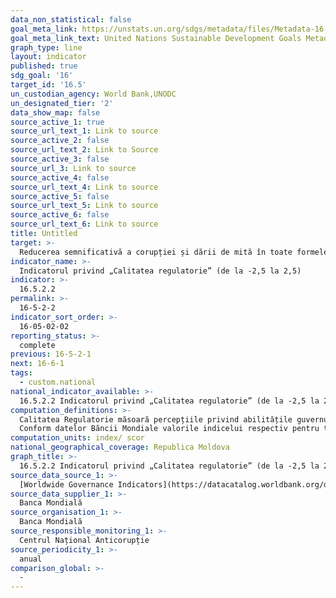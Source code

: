 ```yaml
---
data_non_statistical: false
goal_meta_link: https://unstats.un.org/sdgs/metadata/files/Metadata-16-05-02.pdf
goal_meta_link_text: United Nations Sustainable Development Goals Metadata (pdf 1361kB)
graph_type: line
layout: indicator
published: true
sdg_goal: '16'
target_id: '16.5'
un_custodian_agency: World Bank,UNODC
un_designated_tier: '2'
data_show_map: false
source_active_1: true
source_url_text_1: Link to source
source_active_2: false
source_url_text_2: Link to Source
source_active_3: false
source_url_3: Link to source
source_active_4: false
source_url_text_4: Link to source
source_active_5: false
source_url_text_5: Link to source
source_active_6: false
source_url_text_6: Link to source
title: Untitled
target: >-
  Reducerea semnificativă a corupției și dării de mită în toate formele sale
indicator_name: >-
  Indicatorul privind „Calitatea regulatorie” (de la -2,5 la 2,5)
indicator: >-
  16.5.2.2
permalink: >-
  16-5-2-2
indicator_sort_order: >-
  16-05-02-02
reporting_status: >-
  complete
previous: 16-5-2-1
next: 16-6-1
tags:
  - custom.national
national_indicator_available: >-
  16.5.2.2 Indicatorul privind „Calitatea regulatorie” (de la -2,5 la 2,5)
computation_definitions: >-
  Calitatea Regulatorie măsoară percepțiile privind abilitățile guvernului de formulare și implementare a  politicilor și cadrului normativ care permit și promovează dezvoltarea sectorului privat. Estimarea atribuie un scor țării în baza indicatorului agregat, în unități standard normale de distribuție, adică cuprinse între -2.5 și 2.5.<br> 
  Conform datelor Băncii Mondiale valorile indicelui respectiv pentru țară au fost de -0.10 în anul 2010 și de -0.04 în 2017.
computation_units: index/ scor
national_geographical_coverage: Republica Moldova
graph_title: >-
  16.5.2.2 Indicatorul privind „Calitatea regulatorie” (de la -2,5 la 2,5)
source_data_source_1: >-
  [Worldwide Governance Indicators](https://datacatalog.worldbank.org/dataset/worldwide-governance-indicators)
source_data_supplier_1: >-
  Banca Mondială
source_organisation_1: >-
  Banca Mondială
source_responsible_monitoring_1: >-
  Centrul Național Anticorupție
source_periodicity_1: >-
  anual
comparison_global: >-
  -
---
```


